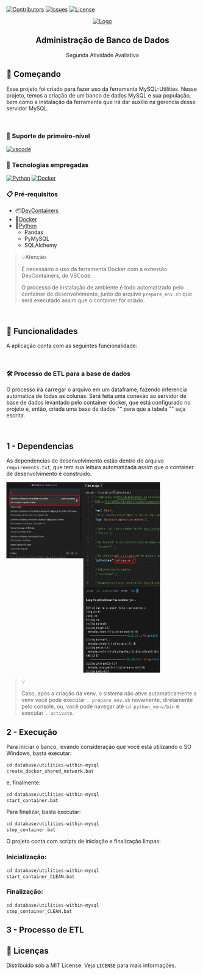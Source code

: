 [![Contributors][contributors-shield]][contributors-url]
[![Issues][issues-shield]][issues-url]
[![License][license-shield]][license-url]

<div align="center">
  <a href="#">
    <img src="https://media.tenor.com/7kYaaqzfDG0AAAAM/yes-guy.gif" alt="Logo" width="200" height="200">
  </a>

  <h2 align="center">Administração de Banco de Dados</h2>
  <p align="center">Segunda Atividade Avaliativa</p>

</div>

## 🔰 Começando

Esse projeto foi criado para fazer uso da ferramenta MySQL-Utilities. Nesse projeto, temos a criação de um banco de dados MySQL e sua população, bem como a instalação da ferramenta que irá dar auxilio na gerencia desse servidor MySQL.

<br/>

### 💾 Suporte de primeiro-nível

[![vscode][vscode]][vscode-url]

### 🤖 Tecnologias empregadas

[![Python][Python]][Python-url]
[![Docker][Docker]][Docker-url]

### 📋 Pré-requisitos

- 📦[DevContainers][DevContainers-url]
- 🐋[Docker][Docker-url]
- 🐍[Python][Python-url]
  - Pandas
  - PyMySQL
  - SQLAlchemy

>💡Atenção
>
> É necessário o uso da ferramenta Docker com a extensão DevContainers, do VSCode.
>
> O processo de instalação de ambiente é todo automatizado pelo container de desenvolvimento, junto do arquivo ```prepare_env.sh``` que será executado assim que o container for criado.

<br/>

## 🎨 Funcionalidades

A aplicação conta com as seguintes funcionalidade:

<br/>

### 🛠️ Processo de ETL para a base de dados

O processo irá carregar o arquivo em um dataframe, fazendo inferencia automatica de todas as colunas.
Será feita uma conexão ao servidor de base de dados levantado pelo container docker, que está configurado no projeto e, então, criada uma base de dados "<Nome-Da-Base>" para que a tabela "<Nome-Da-Tabela>" seja escrita.

<br/>

## 1 - Dependencias

As dependencias de desenvolvimento estão dentro do arquivo ```requirements.txt```, que tem sua leitura automatizada assim que o container de desenvolvimento é construido.
<div style="display:flex; width:80%; flex-direction:row; justify-content:space-between">
    <img src="assets\documentation\reopen_in_container.jpg" width="50%" height="200vh">
    <img src="assets\documentation\post_creation_env_run.png" width="50%" height="500vh">
</div>

> 💡
>
> Caso, após a criação da venv, o sistema não ative automaticamente a venv você pode executar ```. prepare_env.sh``` novamente, diretamente pelo console, ou, você pode navegar até ``` cd python_venv/bin ``` e executar ```. activate```.

## 2 - Execução

Para iniciar o banco, levando consideração que você está utilizando o SO Windows, basta executar:
```
cd database/utilities-within-mysql
create_docker_shared_network.bat
```
e, finalmente:
```
cd database/utilities-within-mysql
start_container.bat
```

Para finalizar, basta executar:
```
cd database/utilities-within-mysql
stop_container.bat
```

O projeto conta com scripts de iniciação e finalização limpas:

### Inicialização:
```
cd database/utilities-within-mysql
start_container_CLEAN.bat
```
### Finalização:
```
cd database/utilities-within-mysql
stop_container_CLEAN.bat
```

## 3 - Processo de ETL



## 📑 Licenças

Distribuído sob a MIT License. Veja `LICENSE` para mais informações.

<!-- ASSETS -->

<!-- BADGE - Contributors -->

[contributors-shield]: https://img.shields.io/github/contributors/toledkrw/IA_ML-Trabalho_1.svg?style=for-the-badge
[contributors-url]: https://github.com/toledkrw/IA_ML-Trabalho_1/graphs/contributors

<!-- BADGE - Issues -->

[issues-shield]: https://img.shields.io/github/issues/toledkrw/IA_ML-Trabalho_1.svg?style=for-the-badge
[issues-url]: https://github.com/toledkrw/IA_ML-Trabalho_1/issues

<!-- BADGE - License -->

[license-shield]: https://img.shields.io/github/license/toledkrw/IA_ML-Trabalho_1.svg?style=for-the-badge
[license-url]: https://github.com/toledkrw/IA_ML-Trabalho_1/blob/main/LICENSE

<!--  -->
<!-- TECHNOLOGIES -->
<!--  -->

<!-- BADGE - Docker -->
[Docker]: https://img.shields.io/badge/Docker-2496ED?style=for-the-badge&logo=docker&logoColor=white
[Docker-url]: https://www.docker.com/products/docker-desktop/

<!-- BADGE - Python -->

[Python]: https://img.shields.io/badge/Python-14354C?style=for-the-badge&logo=python&logoColor=white
[Python-url]: https://www.python.org/

<!-- BADGE - vscode -->

[vscode]: https://img.shields.io/badge/Visual%20Studio%20Code-0078d7.svg?style=for-the-badge&logo=visual-studio-code&logoColor=white
[vscode-url]: https://code.visualstudio.com/

<!-- PLUGIN - DevContainer -->

[DevContainers-url]: https://marketplace.visualstudio.com/items?itemName=ms-vscode-remote.remote-containers
